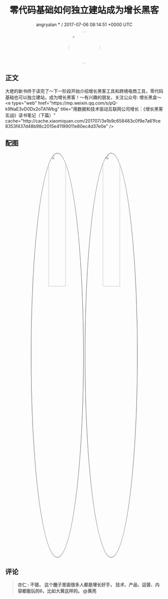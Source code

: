 <h1 align="center">零代码基础如何独立建站成为增长黑客</h1>
<p align="center">
    <a>angryalan * / 2017-07-06 08:14:51 &#43;0000 UTC</a>
</p>

<div align="center">
    <img src="https://images.zsxq.com/Fk-vj6-nTg15M1rjr1hgQpBt-RGG?e=1590940799&amp;token=kIxbL07-8jAj8w1n4s9zv64FuZZNEATmlU_Vm6zD:lf4rtgZQZGArLVDxRWhzvfPW1vA=" width="100" height="100" style="border:1px solid;border-radius:50%; color:#ffffff"/>
</div>

## 正文

<div>
大佬的新书终于读完了～下一阶段开始介绍增长黑客工具和跨境电商工具，零代码基础也可以独立建站，成为增长黑客！～有兴趣的朋友，关注公众号: 增长黑盒～
&lt;e type=&#34;web&#34; href=&#34;https://mp.weixin.qq.com/s/pQ-k9NaE3vD0Dx2oTA1Wbg&#34; title=&#34;用数据和技术驱动互联网公司增长：《增长黑客实战》读书笔记（下篇）&#34; cache=&#34;http://cache.xiaomiquan.com/201707/3e1b9c658483c0f9e7a61fce8353f437d48b98c2015e41199011e80ec4d37e0e&#34; /&gt;
</div>

## 配图
<div class="image" align="center">

<img src="https://images.zsxq.com/Fgp_1SG7_iYcC4Nvo8ns4JZFMxKH?e=1590940799&amp;token=kIxbL07-8jAj8w1n4s9zv64FuZZNEATmlU_Vm6zD:262fM50YWiopOwcezvPBEymQFvs=" width="33%" height="33%" style="border:1px solid;border-radius:50%; color:#3c3f41"/>

<img src="https://images.zsxq.com/FsRPNLVuprYjHSzMZFqelaDYXfsy?imageMogr2/auto-orient/thumbnail/800x/format/jpg/blur/1x0/quality/75&amp;e=1590940799&amp;token=kIxbL07-8jAj8w1n4s9zv64FuZZNEATmlU_Vm6zD:dFLaKvBilzi4ImKnLXMFXiTNSsA=" width="33%" height="33%" style="border:1px solid;border-radius:50%; color:#3c3f41"/>

</div>

## 评论

<div align="left">
<div>

<blockquote >
<span> <strong>亦仁 : 不错， 这个圈子里面很多人都是增长好手， 技术、产品、运营、内容都能玩的6，比如大黄这样的。 @黄亮 </strong></span>
</blockquote>

</div>
</div>